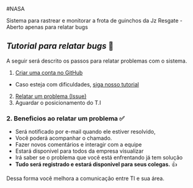 #NASA

Sistema para rastrear e monitorar a frota de guinchos da Jz Resgate - Aberto apenas para relatar bugs

## _Tutorial para relatar bugs_ :red_circle:


A seguir será descrito os passos para relatar problemas com o sistema.

1. [Criar uma conta no GitHub](https://github.com/join?source=header-home/)
 * Caso esteja com dificuldades, [siga nosso tutorial](https://github.com/JZResgate/NASA-Issues/wiki/Relatando-um-problema)
2.  [Relatar um problema (Issue)](https://github.com/JZResgate/NASA-Issues/wiki/Relatando-um-problema)
3. Aguardar o posicionamento do T.I

### 2. Beneficios ao relatar um problema :white_check_mark:

* Será notificado por e-mail quando ele estiver resolvido, 
* Você poderá acompanhar o chamado.
* Fazer novos comentários e interagir com a equipe 
* Estará disponivel para todos da empresa visualizar
* Irá saber se o problema que você está enfrentando já tem solução
* **Tudo será registrado e estará disponivel para seus colegas.** :thumbsup:

Dessa forma você melhora a comunicação entre TI e sua área. 


